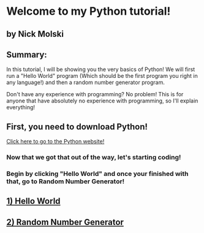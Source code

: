 # Welcome to my Python tutorial!
## by Nick Molski


## Summary:
In this tutorial, I will be showing you the very basics of Python! We will first run a "Hello World" program (Which should be the first program you right in any language!) and then a random number generator program.

Don't have any experience with programming? No problem! This is for anyone that have absolutely no experience with programming, so I'll explain everything!

## First, you need to download Python!
[Click here to go to the Python website!](https://www.python.org/downloads/)

### Now that we got that out of the way, let's starting coding!

### Begin by clicking "Hello World" and once your finished with that, go to Random Number Generator!
## [1) Hello World](HelloWorld.md)
## [2) Random Number Generator](RNG.md)
